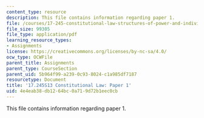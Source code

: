```yaml
---
content_type: resource
description: This file contains information regarding paper 1.
file: /courses/17-245-constitutional-law-structures-of-power-and-individual-rights-spring-2013/4e4eab38db1264bc0a719d72b1eec0cb_MIT17_245S13_Paper1.pdf
file_size: 99305
file_type: application/pdf
learning_resource_types:
- Assignments
license: https://creativecommons.org/licenses/by-nc-sa/4.0/
ocw_type: OCWFile
parent_title: Assignments
parent_type: CourseSection
parent_uid: 5b964f99-a239-0c93-8024-c1a985df7187
resourcetype: Document
title: '17.245S13 Constitutional Law: Paper 1'
uid: 4e4eab38-db12-64bc-0a71-9d72b1eec0cb
---
```

This file contains information regarding paper 1.